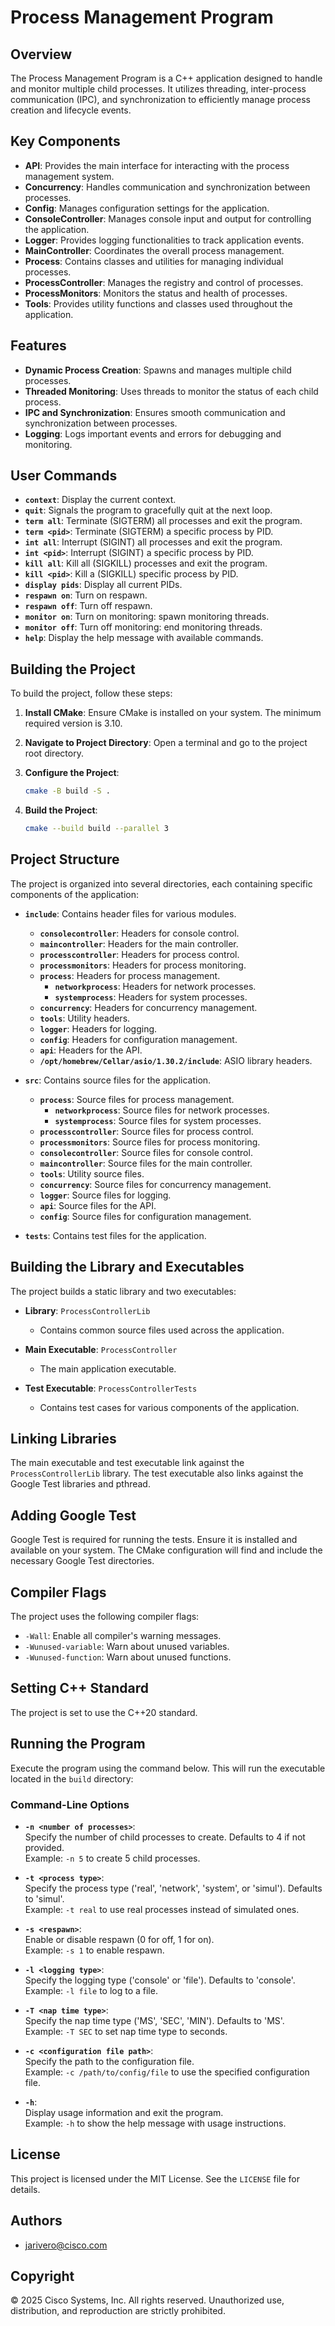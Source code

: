 # Process Management Program

## Overview

The Process Management Program is a C++ application designed to handle and monitor multiple child processes. It utilizes threading, inter-process communication (IPC), and synchronization to efficiently manage process creation and lifecycle events.

## Key Components

- **API**: Provides the main interface for interacting with the process management system.
- **Concurrency**: Handles communication and synchronization between processes.
- **Config**: Manages configuration settings for the application.
- **ConsoleController**: Manages console input and output for controlling the application.
- **Logger**: Provides logging functionalities to track application events.
- **MainController**: Coordinates the overall process management.
- **Process**: Contains classes and utilities for managing individual processes.
- **ProcessController**: Manages the registry and control of processes.
- **ProcessMonitors**: Monitors the status and health of processes.
- **Tools**: Provides utility functions and classes used throughout the application.

## Features

- **Dynamic Process Creation**: Spawns and manages multiple child processes.
- **Threaded Monitoring**: Uses threads to monitor the status of each child process.
- **IPC and Synchronization**: Ensures smooth communication and synchronization between processes.
- **Logging**: Logs important events and errors for debugging and monitoring.

## User Commands

- **`context`**: Display the current context.
- **`quit`**: Signals the program to gracefully quit at the next loop.
- **`term all`**: Terminate (SIGTERM) all processes and exit the program.
- **`term <pid>`**: Terminate (SIGTERM) a specific process by PID.
- **`int all`**: Interrupt (SIGINT) all processes and exit the program.
- **`int <pid>`**: Interrupt (SIGINT) a specific process by PID.
- **`kill all`**: Kill all (SIGKILL) processes and exit the program.
- **`kill <pid>`**: Kill a (SIGKILL) specific process by PID.
- **`display pids`**: Display all current PIDs.
- **`respawn on`**: Turn on respawn.
- **`respawn off`**: Turn off respawn.
- **`monitor on`**: Turn on monitoring: spawn monitoring threads.
- **`monitor off`**: Turn off monitoring: end monitoring threads.
- **`help`**: Display the help message with available commands.

## Building the Project

To build the project, follow these steps:

1. **Install CMake**: Ensure CMake is installed on your system. The minimum required version is 3.10.

2. **Navigate to Project Directory**: Open a terminal and go to the project root directory.

3. **Configure the Project**:
    ```bash
    cmake -B build -S .
    ```

4. **Build the Project**:
    ```bash
    cmake --build build --parallel 3
    ```

## Project Structure

The project is organized into several directories, each containing specific components of the application:

- **`include`**: Contains header files for various modules.
  - **`consolecontroller`**: Headers for console control.
  - **`maincontroller`**: Headers for the main controller.
  - **`processcontroller`**: Headers for process control.
  - **`processmonitors`**: Headers for process monitoring.
  - **`process`**: Headers for process management.
    - **`networkprocess`**: Headers for network processes.
    - **`systemprocess`**: Headers for system processes.
  - **`concurrency`**: Headers for concurrency management.
  - **`tools`**: Utility headers.
  - **`logger`**: Headers for logging.
  - **`config`**: Headers for configuration management.
  - **`api`**: Headers for the API.
  - **`/opt/homebrew/Cellar/asio/1.30.2/include`**: ASIO library headers.

- **`src`**: Contains source files for the application.
  - **`process`**: Source files for process management.
    - **`networkprocess`**: Source files for network processes.
    - **`systemprocess`**: Source files for system processes.
  - **`processcontroller`**: Source files for process control.
  - **`processmonitors`**: Source files for process monitoring.
  - **`consolecontroller`**: Source files for console control.
  - **`maincontroller`**: Source files for the main controller.
  - **`tools`**: Utility source files.
  - **`concurrency`**: Source files for concurrency management.
  - **`logger`**: Source files for logging.
  - **`api`**: Source files for the API.
  - **`config`**: Source files for configuration management.

- **`tests`**: Contains test files for the application.

## Building the Library and Executables

The project builds a static library and two executables:

- **Library**: `ProcessControllerLib`
  - Contains common source files used across the application.

- **Main Executable**: `ProcessController`
  - The main application executable.

- **Test Executable**: `ProcessControllerTests`
  - Contains test cases for various components of the application.

## Linking Libraries

The main executable and test executable link against the `ProcessControllerLib` library. The test executable also links against the Google Test libraries and pthread.

## Adding Google Test

Google Test is required for running the tests. Ensure it is installed and available on your system. The CMake configuration will find and include the necessary Google Test directories.

## Compiler Flags

The project uses the following compiler flags:
- `-Wall`: Enable all compiler's warning messages.
- `-Wunused-variable`: Warn about unused variables.
- `-Wunused-function`: Warn about unused functions.

## Setting C++ Standard

The project is set to use the C++20 standard.
## Running the Program

Execute the program using the command below. This will run the executable located in the `build` directory:


### Command-Line Options

- **`-n <number of processes>`**:  
  Specify the number of child processes to create. Defaults to 4 if not provided.  
  Example: `-n 5` to create 5 child processes.

- **`-t <process type>`**:  
  Specify the process type ('real', 'network', 'system', or 'simul'). Defaults to 'simul'.  
  Example: `-t real` to use real processes instead of simulated ones.

- **`-s <respawn>`**:  
  Enable or disable respawn (0 for off, 1 for on).  
  Example: `-s 1` to enable respawn.

- **`-l <logging type>`**:  
  Specify the logging type ('console' or 'file'). Defaults to 'console'.  
  Example: `-l file` to log to a file.

- **`-T <nap time type>`**:  
  Specify the nap time type ('MS', 'SEC', 'MIN'). Defaults to 'MS'.  
  Example: `-T SEC` to set nap time type to seconds.

- **`-c <configuration file path>`**:  
  Specify the path to the configuration file.  
  Example: `-c /path/to/config/file` to use the specified configuration file.

- **`-h`**:  
  Display usage information and exit the program.  
  Example: `-h` to show the help message with usage instructions.

## License

This project is licensed under the MIT License. See the `LICENSE` file for details.

## Authors

- jarivero@cisco.com

## Copyright

© 2025 Cisco Systems, Inc. All rights reserved. Unauthorized use, distribution, and reproduction are strictly prohibited.


